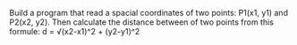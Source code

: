 Build a program that read a spacial coordinates of two points: P1(x1, y1) and P2(x2, y2). Then calculate the distance between of two points from this formule: d = √(x2-x1)^2 + (y2-y1)^2